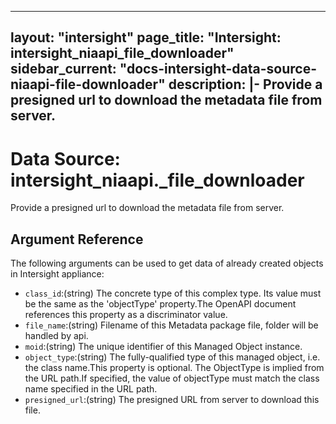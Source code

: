 
---
layout: "intersight"
page_title: "Intersight: intersight_niaapi_file_downloader"
sidebar_current: "docs-intersight-data-source-niaapi-file-downloader"
description: |-
Provide a presigned url to download the metadata file from server.
---

# Data Source: intersight_niaapi._file_downloader
Provide a presigned url to download the metadata file from server.
## Argument Reference
The following arguments can be used to get data of already created objects in Intersight appliance:
* `class_id`:(string) The concrete type of this complex type. Its value must be the same as the 'objectType' property.The OpenAPI document references this property as a discriminator value. 
* `file_name`:(string) Filename of this Metadata package file, folder will be handled by api. 
* `moid`:(string) The unique identifier of this Managed Object instance. 
* `object_type`:(string) The fully-qualified type of this managed object, i.e. the class name.This property is optional. The ObjectType is implied from the URL path.If specified, the value of objectType must match the class name specified in the URL path. 
* `presigned_url`:(string) The presigned URL from server to download this file. 
